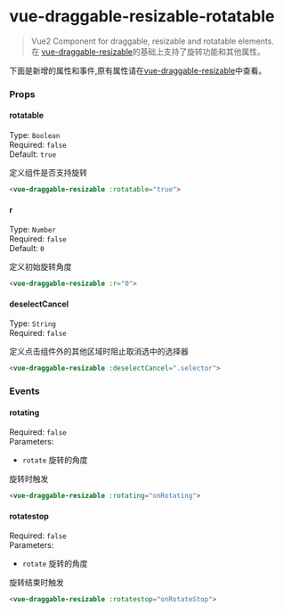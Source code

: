 # vue-draggable-resizable-rotatable

> Vue2 Component for draggable, resizable and rotatable elements.<br>
>在 [vue-draggable-resizable](https://github.com/mauricius/vue-draggable-resizable)的基础上支持了旋转功能和其他属性。

下面是新增的属性和事件,原有属性请在[vue-draggable-resizable](https://github.com/mauricius/vue-draggable-resizable)中查看。
### Props

#### rotatable
Type: `Boolean`<br>
Required: `false`<br>
Default: `true`

定义组件是否支持旋转
```html
<vue-draggable-resizable :rotatable="true">
```

#### r
Type: `Number`<br>
Required: `false`<br>
Default: `0`

定义初始旋转角度
```html
<vue-draggable-resizable :r="0">
```

#### deselectCancel
Type: `String`<br>
Required: `false`<br>

定义点击组件外的其他区域时阻止取消选中的选择器
```html
<vue-draggable-resizable :deselectCancel=".selector">
```

### Events

#### rotating
Required: `false`<br>
Parameters:
* `rotate` 旋转的角度

旋转时触发
```html
<vue-draggable-resizable :rotating="onRotating">
```

#### rotatestop
Required: `false`<br>
Parameters:
* `rotate` 旋转的角度

旋转结束时触发
```html
<vue-draggable-resizable :rotatestop="onRotateStop">
```
